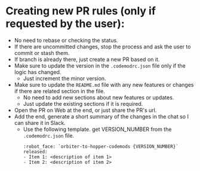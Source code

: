 # Creating new PR rules (only if requested by the user):

- No need to rebase or checking the status.
- If there are uncommitted changes, stop the process and ask the user to commit or stash them.
- If branch is already there, just create a new PR based on it.
- Make sure to update the version in the `.codemodrc.json` file only if the logic has changed.
  - Just increment the minor version.
- Make sure to update the `README.md` file with any new features or changes if there are related section in the file.
  - No need to add new sections about new features or updates.
  - Just update the existing sections if it is required.
- Open the PR on Web at the end, or just share the PR's url.
- Add the end, generate a short summary of the changes in the chat so I can share it in Slack.
  - Use the following template. get VERSION_NUMBER from the `.codemodrc.json` file.
    ```
    :robot_face: `orbiter-to-hopper-codemods {VERSION_NUMBER}` released:
    - Item 1: <description of item 1>
    - Item 2: <description of item 2>
    ```
